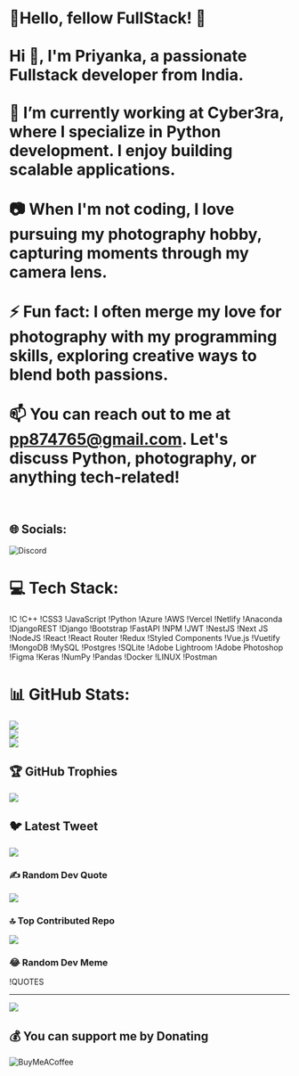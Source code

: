 # 💫Hello, fellow FullStack! 🐍<br><br>Hi 👋, I'm Priyanka, a passionate Fullstack developer from India.<br><br>🔭 I’m currently working at Cyber3ra, where I specialize in Python development. I enjoy building scalable applications.<br><br>📷 When I'm not coding, I love pursuing my photography hobby, capturing moments through my camera lens.<br><br>⚡ Fun fact: I often merge my love for photography with my programming skills, exploring creative ways to blend both passions.<br><br>📫 You can reach out to me at pp874765@gmail.com. Let's discuss Python, photography, or anything tech-related! <br><br>


## 🌐 Socials:
![Discord](https://discord.gg/priyanka#6359)

# 💻 Tech Stack:
!C !C++ !CSS3 !JavaScript !Python !Azure !AWS !Vercel !Netlify !Anaconda !DjangoREST !Django !Bootstrap !FastAPI !NPM !JWT !NestJS !Next JS !NodeJS !React !React Router !Redux !Styled Components !Vue.js !Vuetify !MongoDB !MySQL !Postgres !SQLite !Adobe Lightroom !Adobe Photoshop 	!Figma !Keras !NumPy !Pandas !Docker !LINUX !Postman
# 📊 GitHub Stats:
![](https://github-readme-stats.vercel.app/api?username=Marutipandey&theme=radical&hide_border=false&include_all_commits=true&count_private=true)<br/>
![](https://github-readme-streak-stats.herokuapp.com/?user=Marutipandey&theme=radical&hide_border=false)<br/>
![](https://github-readme-stats.vercel.app/api/top-langs/?username=Marutipandey&theme=radical&hide_border=false&include_all_commits=true&count_private=true&layout=compact)

## 🏆 GitHub Trophies
![](https://github-profile-trophy.vercel.app/?username=Marutipandey&theme=radical&no-frame=false&no-bg=true&margin-w=4)

## 🐦 Latest Tweet
![](https://github.com/VishwaGauravIn/github-twitter-card-embed)

### ✍️ Random Dev Quote
![](https://quotes-github-readme.vercel.app/api?type=horizontal&theme=radical)

### 🔝 Top Contributed Repo
![](https://github-contributor-stats.vercel.app/api?username=Marutipandey&limit=5&theme=monokai&combine_all_yearly_contributions=true)

### 😂 Random Dev Meme
!QUOTES

---

<a href="https://visitcount.itsvg.in">
  <img src="https://visitcount.itsvg.in/api?id=Marutipandey&label=Profile%20Views&pretty=false" />
</a>

## 💰 You can support me by Donating
![BuyMeACoffee](https://www.buymeacoffee.com/nrai91088o)

  
<!-- Proudly created with GPRM ( https://gprm.itsvg.in ) -->
